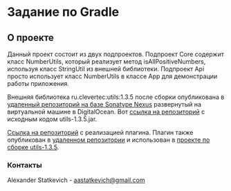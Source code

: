 # Задание по Gradle

## О проекте

Данный проект состоит из двух подпроектов. Подпроект Core содержит класс NumberUtils,
который реализует метод isAllPositiveNumbers, используя класс StringUtil из внешней библиотеки.
Подпроект Api просто использует класс NumberUtils в классе App для демонстрации работы приложения.

Внешняя библиотека ru.clevertec:utils:1.3.5 после сборки опубликована в [удаленный репозиторий
на базе Sonatype Nexus](http://142.93.137.22:8081/#browse/browse:bumblebear:com) развернутый
на виртуальной машине в DigitalOcean. Вот [ссылка на репозиторий](https://github.com/AlexanderStatkevich/StringUtilsJar)
с исходным кодом utils-1.3.5.jar.

[Ссылка на репозиторий](https://github.com/AlexanderStatkevich/CustomPluginTask) с реализацией плагина.
Плагин также опубликован в [удаленном репозитории](http://142.93.137.22:8081/#browse/browse:bumblebear:com) и
использован
в [проекте по сборке utils-1.3.5](https://github.com/AlexanderStatkevich/StringUtilsJar).

### Контакты

Alexander Statkevich - aastatkevich@gmail.com
